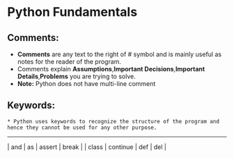 # Python Fundamentals

## Comments:
* __Comments__ are any text to the right of # symbol and is mainly useful as notes for the reader of the program.
* Comments explain __Assumptions__,__Important Decisions__,__Important Details__,__Problems__ you are trying to solve.
* __Note:__ Python does not have multi-line comment

## Keywords:
    * Python uses keywords to recognize the structure of the program and hence they cannot be used for any other purpose.
  ---------------------------
  | and | as | assert | break |
  | class | continue | def | del |